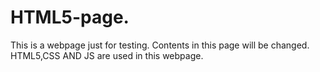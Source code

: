 # HTML5-page.
This is a webpage just for testing.
Contents in this page will be changed.
HTML5,CSS AND JS are used in this webpage.
